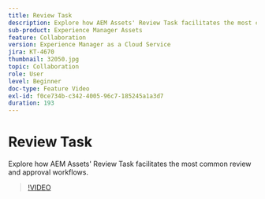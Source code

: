 ```yaml
---
title: Review Task
description: Explore how AEM Assets' Review Task facilitates the most common review and approval workflows.
sub-product: Experience Manager Assets
feature: Collaboration
version: Experience Manager as a Cloud Service
jira: KT-4670
thumbnail: 32050.jpg
topic: Collaboration
role: User
level: Beginner
doc-type: Feature Video
exl-id: f0ce734b-c342-4005-96c7-185245a1a3d7
duration: 193
---
```

# Review Task

Explore how AEM Assets' Review Task facilitates the most common review and approval workflows.

>[!VIDEO](https://video.tv.adobe.com/v/32050?quality=12&learn=on)
